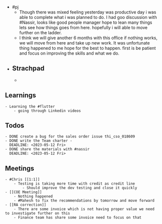 - #pj
	- Though there was mixed feeling yesterday was productive day i was able to complete what i was planned to do. I had goo discussion with #Nassir, looks like good people manager hope to lean many things lets see how things goes from here. hopefully i will able to move further on the ladder.
	- I think we will give another 6 months with this office if nothing works, we will move from here and take up new work. It was unfortunate thing happened to me hope for the best to happen. first is be patient and focus on improving the skills and what we do.
- ## Strachpad
	-
## Learnings
	- Learning the #flutter
		- going through Linkedin videos
## Todos
	- DONE create a bug for the sales order issue thi_cso_018609
	- DONE write the Team charter -
	  DEADLINE: <2023-05-12 Fri>
	- DONE share the materials with #nassir
	  DEADLINE: <2023-05-12 Fri>
## Meetings
	- #Chris [[1:1]]
		- Testing is taking more time with credit as credit line
			- Should improve the dev testing and close it quickly
	- [[COE Meeting]]
		- Nothing happened
		- #Mahesh to fix the recommendations by tomorrow and move forward
	- [[RA correction]]
		- There are some invoice which is not having proper value we need to investigate further on this
		- Finance team has share some invoice need to focus on that